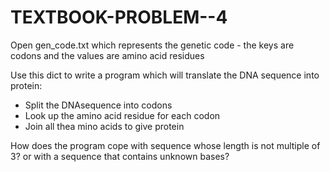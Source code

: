 # TEXTBOOK-PROBLEM--4
Open gen_code.txt which represents the genetic code - the keys are codons and the values are amino acid residues

Use this dict to write a program which will translate the DNA sequence into protein:
- Split the DNAsequence into codons
- Look up the amino acid residue for each codon
- Join all thea mino acids to give protein

How does the program cope with sequence whose length is not multiple of 3? or with a sequence that contains unknown bases?
